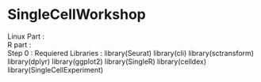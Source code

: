 # SingleCellWorkshop
Linux Part :</br>
R part : </br>
  Step 0 : Requiered Libraries :  library(Seurat)
                                  library(cli)
                                  library(sctransform)
                                  library(dplyr)
                                  library(ggplot2)
                                  library(SingleR)
                                  library(celldex)
                                  library(SingleCellExperiment)

                                  

